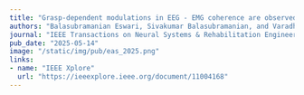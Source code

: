 ```yaml
---
title: "Grasp-dependent modulations in EEG - EMG coherence are observed in young but not older adults"
authors: "Balasubramanian Eswari, Sivakumar Balasubramanian, and Varadhan SKM"
journal: "IEEE Transactions on Neural Systems & Rehabilitation Engineering"
pub_date: "2025-05-14" 
image: "/static/img/pub/eas_2025.png"
links:
- name: "IEEE Xplore"
  url: "https://ieeexplore.ieee.org/document/11004168"
---
```



